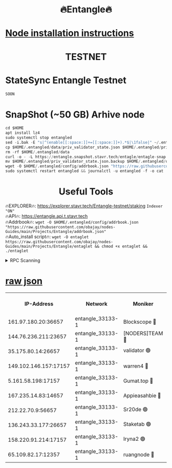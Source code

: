 <h1 align="center"> 🔥Entangle🔥</h1>

[Node installation instructions](https://github.com/obajay/nodes-Guides/tree/main/Projects/Entangle)
=

<h1 align="center"> TESTNET</h1>

# StateSync Entangle Testnet
```python
SOON
```
# SnapShot (~50 GB) Arhive node
```python
cd $HOME
apt install lz4
sudo systemctl stop entangled
sed -i.bak -E "s|^(enable[[:space:]]+=[[:space:]]+).*$|\1false|" ~/.entangled/config/config.toml
cp $HOME/.entangled/data/priv_validator_state.json $HOME/.entangled/priv_validator_state.json.backup
rm -rf $HOME/.entangled/data
curl -o - -L https://entangle.snapshot.stavr.tech/entagle/entagle-snap.tar.lz4 | lz4 -c -d - | tar -x -C $HOME/.entangled --strip-components 2
mv $HOME/.entangled/priv_validator_state.json.backup $HOME/.entangled/data/priv_validator_state.json
wget -O $HOME/.entangled/config/addrbook.json "https://raw.githubusercontent.com/obajay/nodes-Guides/main/Projects/Entangle/addrbook.json"
sudo systemctl restart entangled && journalctl -u entangled -f -o cat
```
 <h1 align="center"> Useful Tools</h1>
 
🔥EXPLORER🔥: https://explorer.stavr.tech/Entangle-testnet/staking        `Indexer "ON"` \
🔥API🔥:      https://entangle.api.t.stavr.tech \
🔥Addrbook🔥: ```wget -O $HOME/.entangled/config/addrbook.json "https://raw.githubusercontent.com/obajay/nodes-Guides/main/Projects/Entangle/addrbook.json"``` \
🔥Auto_install script🔥:  `wget -O entaglet https://raw.githubusercontent.com/obajay/nodes-Guides/main/Projects/Entangle/entaglet && chmod +x entaglet && ./entaglet`


<details>
<summary>RPC Scanning</summary>

<h2 align="center"> We scan nodes in real time every 4 hours. And we provide the final result of RPC endpoints.
We cannot influence the operation of these nodes in any way. </h2>


```python
If Voting Power is higher than 0 --> then the Node is a validator of the network and may be subject to attack and be a potential threat to the chain.
```
```python
We marked such validators with a red symbol
```

</details>

[raw json](https://rpc-check.entangt.stavr.tech/entangt/rpc-entangt-result.json)
=


<table><tr><th>IP-Address</th><th>Network</th><th>Moniker</th><th>Latest Block Height</th><th>Earliest Block Height</th><th>Catching Up</th><th>Voting Power</th><th>Scan Time</th></tr><tr><td>161.97.180.20:36657</td><td>entangle_33133-1</td><td>Blockscope 🔴</td><td>817146</td><td>1</td><td>False</td><td>91500000000176</td><td>2023-11-27T19:50:17.582639411UTC</td></tr><tr><td>144.76.236.211:23657</td><td>entangle_33133-1</td><td>[NODERS]TEAM 🔴</td><td>817147</td><td>1</td><td>False</td><td>47049700500000000</td><td>2023-11-27T19:50:30.824380154UTC</td></tr><tr><td>35.175.80.14:26657</td><td>entangle_33133-1</td><td>validator 🟢</td><td>817148</td><td>1</td><td>False</td><td>0</td><td>2023-11-27T19:50:38.422827142UTC</td></tr><tr><td>149.102.146.157:17157</td><td>entangle_33133-1</td><td>warren4 🔴</td><td>817146</td><td>484001</td><td>False</td><td>37846306040005</td><td>2023-11-27T19:50:30.552422262UTC</td></tr><tr><td>5.161.58.198:17157</td><td>entangle_33133-1</td><td>Gumat.top 🔴</td><td>817148</td><td>522001</td><td>False</td><td>40931860000000</td><td>2023-11-27T19:50:39.049657815UTC</td></tr><tr><td>167.235.14.83:14657</td><td>entangle_33133-1</td><td>Appieasahbie 🔴</td><td>817148</td><td>531401</td><td>False</td><td>44568809900999996</td><td>2023-11-27T19:50:37.829317051UTC</td></tr><tr><td>212.22.70.9:56657</td><td>entangle_33133-1</td><td>Sr20de 🟢</td><td>817145</td><td>620601</td><td>False</td><td>0</td><td>2023-11-27T19:50:17.062106686UTC</td></tr><tr><td>136.243.33.177:26657</td><td>entangle_33133-1</td><td>Staketab 🟢</td><td>817147</td><td>660001</td><td>False</td><td>0</td><td>2023-11-27T19:50:31.127352992UTC</td></tr><tr><td>158.220.91.214:17157</td><td>entangle_33133-1</td><td>Iryna2 🟢</td><td>817147</td><td>704001</td><td>False</td><td>0</td><td>2023-11-27T19:50:35.553605800UTC</td></tr><tr><td>65.109.82.17:12357</td><td>entangle_33133-1</td><td>ruangnode 🔴</td><td>817146</td><td>806001</td><td>False</td><td>103751482790726</td><td>2023-11-27T19:50:20.005030608UTC</td></tr></table>
